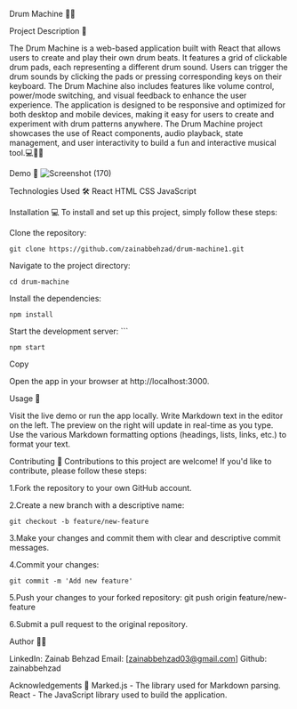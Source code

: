 Drum Machine 💬🚀

Project Description 📝

The Drum Machine is a web-based application built with React that allows users to create and play their own drum beats. It features a grid of clickable drum pads, each representing a different drum sound. Users can trigger the drum sounds by clicking the pads or pressing corresponding keys on their keyboard. The Drum Machine also includes features like volume control, power/mode switching, and visual feedback to enhance the user experience. The application is designed to be responsive and optimized for both desktop and mobile devices, making it easy for users to create and experiment with drum patterns anywhere. The Drum Machine project showcases the use of React components, audio playback, state management, and user interactivity to build a fun and interactive musical tool.💻📝🚀

Demo 📸
![Screenshot (170)](https://github.com/user-attachments/assets/192848c4-4578-4050-bb17-22e7ab9588b4)





Technologies Used 🛠️
React
HTML
CSS
JavaScript


Installation 💻
To install and set up this project, simply follow these steps:

Clone the repository: 

    git clone https://github.com/zainabbehzad/drum-machine1.git

Navigate to the project directory: 

    cd drum-machine 

Install the dependencies: 

    npm install  

Start the development server: ```

    npm start

Copy

Open the app in your browser at
    http://localhost:3000.


Usage 🎯

Visit the live demo or run the app locally.
Write Markdown text in the editor on the left.
The preview on the right will update in real-time as you type.
Use the various Markdown formatting options (headings, lists, links, etc.) to format your text.


Contributing 🤝
Contributions to this project are welcome! If you'd like to contribute, please follow these steps:

1.Fork the repository to your own GitHub account.

2.Create a new branch with a descriptive name:

    git checkout -b feature/new-feature  

3.Make your changes and commit them with clear and descriptive commit messages.

4.Commit your changes: 

    git commit -m 'Add new feature'  

5.Push your changes to your forked repository: 
    git push origin feature/new-feature  

6.Submit a pull request to the original repository.


Author 👩‍💻

LinkedIn: Zainab Behzad
Email: [zainabbehzad03@gmail.com]
Github: zainabbehzad


Acknowledgements 🙏
Marked.js - The library used for Markdown parsing.
React - The JavaScript library used to build the application.
